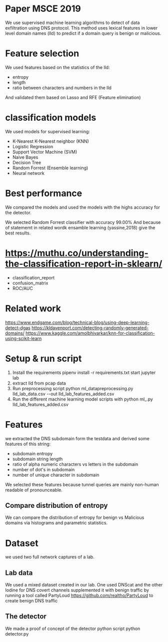 
# Paper MSCE 2019

We use supervised machine learning algorithms to detect of data exfiltration using DNS protocol.
This method uses lexical features in lower level domain names (lld) to predict if a domain query is benign or malicious.

# Feature selection
We used features based on the statistics of the lld:
- entropy
- length
- ratio between characters and numbers in the lld

And validated them based on Lasso and RFE (Feature elimination)

# classification models
We used models for supervised learning:
- K-Nearest K-Nearest neighbor (KNN)
- Logistic Regression
- Support Vector Machine (SVM)
- Naive Bayes
- Decision Tree
- Random Forrest (Ensemble learning)
- Neural network

# Best performance
We compared the models and used the models with the highs accuracy for the detector.

We selected Random Forrest classifier with accuracy 99.00%
And because of statememt in related wordk ensamble learning (yassine,2018) give the best results.


# https://muthu.co/understanding-the-classification-report-in-sklearn/
- classification_report
- confusion_matrix
- ROC/AUC

# Related work
https://www.endgame.com/blog/technical-blog/using-deep-learning-detect-dgas
https://kldavenport.com/detecting-randomly-generated-domains/
https://www.kaggle.com/amolbhivarkar/knn-for-classification-using-scikit-learn

# Setup & run script
1. Install the requirements pipenv install -r requirements.txt
start jupyter lab
2. extract lld from pcap data
3. Run preprocessing script python ml_datapreprocessing.py lld_lab_data.csv --out lld_lab_features_added.csv
4. Run the different machine learning model scripts with python ml_<model>.py lld_lab_features_added.csv

# Features
we extracted the DNS subdomain form the testdata and derived some features of this string:
- subdomain entropy
- subdomain string length
- ratio of alpha numeric characters vs letters in the subdomain
- number of dot's in subdomain
- number of unique character in subdomain

We selected these features because tunnel queries are mainly non-human readable of pronounceable.

## Compare distribution of entropy
We can compare the distribution of entropy for benign vs Malicious domains via histograms and parametric statistics.

# Dataset
we used two full network captures of a lab.

## Lab data
We used a mixed dataset created in our lab.
One used DNScat and the other Iodine for DNS covert channels supplemented it with benign traffic by running a tool called PartyLoud https://github.com/realtho/PartyLoud to create benign DNS traffic

## The detector
We made a proof of concept of the detector python script
python detector.py
